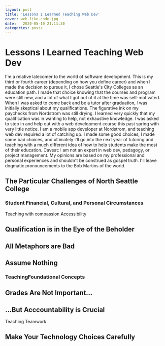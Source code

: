 ```yaml
---
layout: post
title: 'Lessons I Learned Teaching Web Dev'
cover: web-like-code.jpg
date:   2020-05-10 21:11:30
categories: posts
---
```

# Lessons I Learned Teaching Web Dev
I'm a relative latecomer to the world of software development. This is my third or fourth career (depending on how you define career) and when I made the decision to pursue it, I chose Seattle's City Colleges as an education path. I made that choice knowing that the courses and program were still new, and a lot of what I got out of it at the time was self-motivated.
When I was asked to come back and be a tutor after graduation, I was initially skeptical about my qualifications. The figurative ink on my paychecks from Nordstrom was still drying. I learned very quickly that my qualification was in wanting to help, not exhaustive knowledge.
I was asked to step in and help out with a web development course this past spring with very little notice. I am a mobile app developer at Nordstrom, and teaching web dev required a lot of catching up. I made some good choices, I made some bad choices, and ultimately I'll go into the next year of tutoring and teaching with a much different idea of how to help students make the most of their education.
Caveat: I am not an expert in web dev, pedagogy, or project management. My opinions are based on my professional and personal experiences and shouldn't be construed as gospel truth. I'll leave dogmatic pronouncements to the Bob Martins of the world.
## The Particular Challenges of North Seattle College
### Student Financial, Cultural, and Personal Circumstances
Teaching with compassion
Accessibility

## Qualification is in the Eye of the Beholder

## All Metaphors are Bad

## Assume Nothing
### TeachingFoundational Concepts 
## Grades Are Not Important...

## ...But Acccountability is Crucial
Teaching Teamwork 
## Make Your Technology Choices Carefully

## 